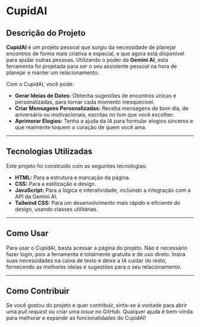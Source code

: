 # CupidAI

## Descrição do Projeto

**CupidAI** é um projeto pessoal que surgiu da necessidade de planejar encontros de forma mais criativa e especial, e que agora está disponível para ajudar outras pessoas. Utilizando o poder da **Gemini AI**, esta ferramenta foi projetada para ser o seu assistente pessoal na hora de planejar e manter um relacionamento.

Com o CupidAI, você pode:
* **Gerar Ideias de Dates:** Obtenha sugestões de encontros únicas e personalizadas, para tornar cada momento inesquecível.
* **Criar Mensagens Personalizadas:** Receba mensagens de bom dia, de aniversário ou motivacionais, escritas no tom que você escolher.
* **Aprimorar Elogios:** Tenha a ajuda da IA para formular elogios sinceros e que realmente toquem o coração de quem você ama.

---

## Tecnologias Utilizadas

Este projeto foi construído com as seguintes tecnologias:

* **HTML:** Para a estrutura e marcação da página.
* **CSS:** Para a estilização e design.
* **JavaScript:** Para a lógica e interatividade, incluindo a integração com a API da Gemini AI.
* **Tailwind CSS:** Para um desenvolvimento mais rápido e eficiente do design, usando classes utilitárias.

---

## Como Usar

Para usar o CupidAI, basta acessar a página do projeto. Não é necessário fazer login, pois a ferramenta é totalmente gratuita e de uso direto. Insira suas necessidades na caixa de texto e deixe a IA cuidar do resto, fornecendo as melhores ideias e sugestões para o seu relacionamento.

---

## Como Contribuir

Se você gostou do projeto e quer contribuir, sinta-se à vontade para abrir uma *pull request* ou criar uma *issue* no GitHub. Qualquer ajuda é bem-vinda para melhorar e expandir as funcionalidades do CupidAI!
